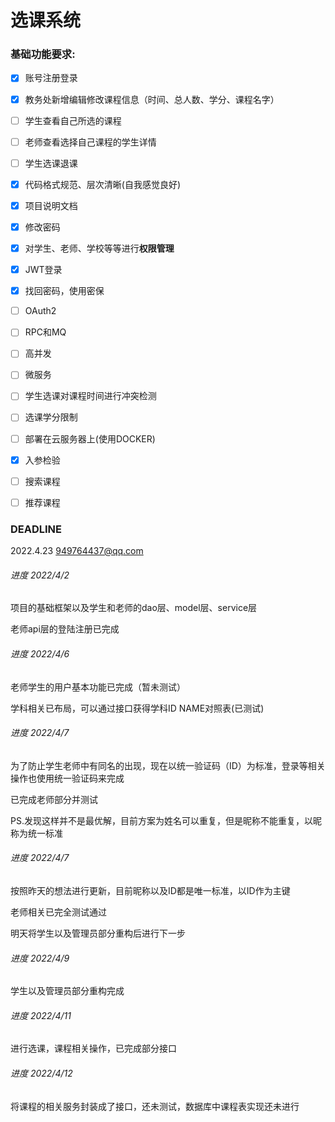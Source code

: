 # 选课系统

### 基础功能要求:

- [x] 账号注册登录
- [x] 教务处新增编辑修改课程信息（时间、总人数、学分、课程名字）
- [ ] 学生查看自己所选的课程
- [ ] 老师查看选择自己课程的学生详情
- [ ] 学生选课退课

- [x] 代码格式规范、层次清晰(自我感觉良好)
- [x] 项目说明文档
- [x] 修改密码
- [x] 对学生、老师、学校等等进行**权限管理**
- [x] JWT登录
- [x] 找回密码，使用密保
- [ ] OAuth2
- [ ] RPC和MQ
- [ ] 高并发
- [ ] 微服务
- [ ] 学生选课对课程时间进行冲突检测
- [ ] 选课学分限制
- [ ] 部署在云服务器上(使用DOCKER)
- [x] 入参检验
- [ ] 搜索课程
- [ ] 推荐课程

### DEADLINE

2022.4.23 949764437@qq.com

###### 进度 2022/4/2

项目的基础框架以及学生和老师的dao层、model层、service层

老师api层的登陆注册已完成

###### 进度 2022/4/6

老师学生的用户基本功能已完成（暂未测试）

学科相关已布局，可以通过接口获得学科ID NAME对照表(已测试)

###### 进度 2022/4/7

为了防止学生老师中有同名的出现，现在以统一验证码（ID）为标准，登录等相关操作也使用统一验证码来完成

已完成老师部分并测试

PS.发现这样并不是最优解，目前方案为姓名可以重复，但是昵称不能重复，以昵称为统一标准

###### 进度 2022/4/7

按照昨天的想法进行更新，目前昵称以及ID都是唯一标准，以ID作为主键

老师相关已完全测试通过

明天将学生以及管理员部分重构后进行下一步

###### 进度 2022/4/9

学生以及管理员部分重构完成

###### 进度 2022/4/11

进行选课，课程相关操作，已完成部分接口

###### 进度 2022/4/12

将课程的相关服务封装成了接口，还未测试，数据库中课程表实现还未进行